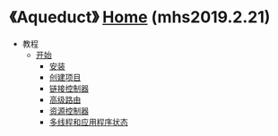 # 《Aqueduct》 [Home] (mhs2019.2.21)

- 教程
  - [开始]
    - [安装]
    - [创建项目]
    - [链接控制器]
    - [高级路由]
    - [资源控制器]
    - [多线程和应用程序状态]

##
[Home]: https://mhsnet.github.io/note/ "《MHS技术栈学习笔记》"
[Top]: https://mhsnet.github.io/note/framework/aqueduct/index.html "《Aqueduct》"

[开始]: https://mhsnet.github.io/note/framework/aqueduct/tutorial/getting_started.html "开始"
[安装]: https://mhsnet.github.io/note/framework/aqueduct/tutorial/getting_started.html#installation "安装(Installation)"
[创建项目]: https://mhsnet.github.io/note/framework/aqueduct/tutorial/getting_started.html#creating-project "创建项目(Creating a Project)"
[链接控制器]: https://mhsnet.github.io/note/framework/aqueduct/tutorial/getting_started.html#linking-controllers "链接控制器(Linking Controllers)"
[高级路由]: https://mhsnet.github.io/note/framework/aqueduct/tutorial/getting_started.html#advanced-routing "高级路由(Advanced Routing)"
[资源控制器]: https://mhsnet.github.io/note/framework/aqueduct/tutorial/getting_started.html#resource-controllers  "资源控制器(ResourceControllers)"
[多线程和应用程序状态]: https://mhsnet.github.io/note/framework/aqueduct/tutorial/getting_started.html#multi-threading-and-application-state  "多线程和应用程序状态(Multi-threading and Application State)"